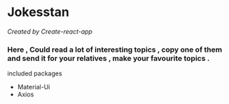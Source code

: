 # Jokesstan

<i>
    Created by Create-react-app    
</i>

<h3>
    Here , Could read a lot of interesting topics , copy one of them and send it for your relatives , make your favourite topics .
</h3>  

<div>
    included packages
    <ul>
        <li>Material-Ui</li>
        <li>Axios</li>
    </ul>
</div>
